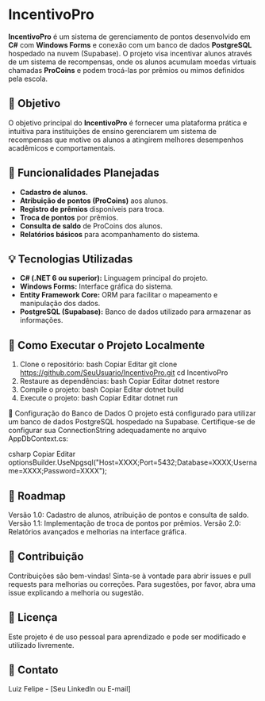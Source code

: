 # IncentivoPro

**IncentivoPro** é um sistema de gerenciamento de pontos desenvolvido em **C#** com **Windows Forms** e conexão com um banco de dados **PostgreSQL** hospedado na nuvem (Supabase). O projeto visa incentivar alunos através de um sistema de recompensas, onde os alunos acumulam moedas virtuais chamadas **ProCoins** e podem trocá-las por prêmios ou mimos definidos pela escola.

## 📌 Objetivo

O objetivo principal do **IncentivoPro** é fornecer uma plataforma prática e intuitiva para instituições de ensino gerenciarem um sistema de recompensas que motive os alunos a atingirem melhores desempenhos acadêmicos e comportamentais.

## 🔨 Funcionalidades Planejadas

- **Cadastro de alunos.**
- **Atribuição de pontos (ProCoins)** aos alunos.
- **Registro de prêmios** disponíveis para troca.
- **Troca de pontos** por prêmios.
- **Consulta de saldo** de ProCoins dos alunos.
- **Relatórios básicos** para acompanhamento do sistema.

## 💡 Tecnologias Utilizadas

- **C# (.NET 6 ou superior):** Linguagem principal do projeto.
- **Windows Forms:** Interface gráfica do sistema.
- **Entity Framework Core:** ORM para facilitar o mapeamento e manipulação dos dados.
- **PostgreSQL (Supabase):** Banco de dados utilizado para armazenar as informações.


## 🚀 Como Executar o Projeto Localmente
1. Clone o repositório:
bash
Copiar
Editar
git clone https://github.com/SeuUsuario/IncentivoPro.git
cd IncentivoPro
2. Restaure as dependências:
bash
Copiar
Editar
dotnet restore
3. Compile o projeto:
bash
Copiar
Editar
dotnet build
4. Execute o projeto:
bash
Copiar
Editar
dotnet run

📌 Configuração do Banco de Dados
O projeto está configurado para utilizar um banco de dados PostgreSQL hospedado na Supabase. Certifique-se de configurar sua ConnectionString adequadamente no arquivo AppDbContext.cs:

csharp
Copiar
Editar
optionsBuilder.UseNpgsql("Host=XXXX;Port=5432;Database=XXXX;Username=XXXX;Password=XXXX");

## 📖 Roadmap
 Versão 1.0: Cadastro de alunos, atribuição de pontos e consulta de saldo.
 Versão 1.1: Implementação de troca de pontos por prêmios.
 Versão 2.0: Relatórios avançados e melhorias na interface gráfica.

## 🤝 Contribuição
Contribuições são bem-vindas! Sinta-se à vontade para abrir issues e pull requests para melhorias ou correções. Para sugestões, por favor, abra uma issue explicando a melhoria ou sugestão.

## 📜 Licença
Este projeto é de uso pessoal para aprendizado e pode ser modificado e utilizado livremente.

## 📌 Contato
Luiz Felipe - [Seu LinkedIn ou E-mail]








